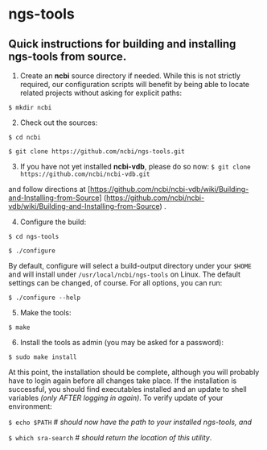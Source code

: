 ngs-tools
===

## Quick instructions for building and installing **ngs-tools** from source.

1. Create an **ncbi** source directory if needed.
While this is not strictly required, our configuration scripts will benefit by
being able to locate related projects without asking for explicit paths:

`$ mkdir ncbi`

2. Check out the sources:

`$ cd ncbi`

`$ git clone https://github.com/ncbi/ngs-tools.git`

3. If you have not yet installed **ncbi-vdb**, please do so now:
`$ git clone https://github.com/ncbi/ncbi-vdb.git`

and follow directions at
[https://github.com/ncbi/ncbi-vdb/wiki/Building-and-Installing-from-Source]
(https://github.com/ncbi/ncbi-vdb/wiki/Building-and-Installing-from-Source)
.

4. Configure the build:

`$ cd ngs-tools`

`$ ./configure`

By default, configure will select a build-output directory under your `$HOME`
and will install under `/usr/local/ncbi/ngs-tools` on Linux.
The default settings can be changed, of course. For all options, you can run:

`$ ./configure --help`

5. Make the tools:

`$ make`

6. Install the tools as admin (you may be asked for a password):

`$ sudo make install`

At this point, the installation should be complete,
although you will probably have to login again before all changes take place.
If the installation is successful,
you should find executables installed and an update to shell variables
_(only AFTER logging in again)_. To verify update of your environment:

`$ echo $PATH`  # _should now have the path to your installed ngs-tools, and_

`$ which sra-search`  # _should return the location of this utility_.
